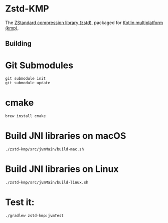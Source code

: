 # Zstd-KMP

The [ZStandard compression library (zstd)][zstd], packaged for [Kotlin multiplatform (kmp)][kmp].


## Building

# Git Submodules

```
git submodule init
git submodule update
```

# cmake

```
brew install cmake
```

# Build JNI libraries on macOS

```
./zstd-kmp/src/jvmMain/build-mac.sh
```

# Build JNI libraries on Linux

```
./zstd-kmp/src/jvmMain/build-linux.sh
```

# Test it:

```
./gradlew zstd-kmp:jvmTest
```

[kmp]: https://kotlinlang.org/docs/multiplatform.html
[zstd]: https://github.com/facebook/zstd
